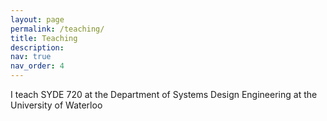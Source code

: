 ```yaml
---
layout: page
permalink: /teaching/
title: Teaching
description: 
nav: true
nav_order: 4
---
```


I teach SYDE 720 at the Department of Systems Design Engineering at the University of Waterloo
